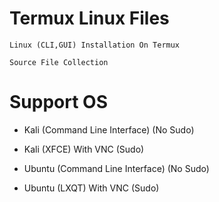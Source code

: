 # Termux Linux Files

    Linux (CLI,GUI) Installation On Termux
    
    Source File Collection
    
# Support OS

* Kali (Command Line Interface) (No Sudo)
    
* Kali (XFCE) With VNC (Sudo)
    
* Ubuntu (Command Line Interface) (No Sudo)

* Ubuntu (LXQT) With VNC (Sudo)
